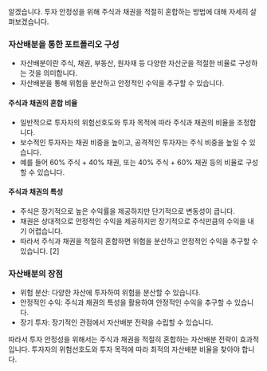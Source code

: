 알겠습니다. 투자 안정성을 위해 주식과 채권을 적절히 혼합하는 방법에 대해 자세히 살펴보겠습니다.

### 자산배분을 통한 포트폴리오 구성

- 자산배분이란 주식, 채권, 부동산, 원자재 등 다양한 자산군을 적절한 비율로 구성하는 것을 의미합니다.
- 자산배분을 통해 위험을 분산하고 안정적인 수익을 추구할 수 있습니다.

#### 주식과 채권의 혼합 비율

- 일반적으로 투자자의 위험선호도와 투자 목적에 따라 주식과 채권의 비율을 조정합니다.
- 보수적인 투자자는 채권 비중을 높이고, 공격적인 투자자는 주식 비중을 높일 수 있습니다.
- 예를 들어 60% 주식 + 40% 채권, 또는 40% 주식 + 60% 채권 등의 비율로 구성할 수 있습니다.

#### 주식과 채권의 특성

- 주식은 장기적으로 높은 수익률을 제공하지만 단기적으로 변동성이 큽니다.
- 채권은 상대적으로 안정적인 수익을 제공하지만 장기적으로 주식만큼의 수익을 내기 어렵습니다.
- 따라서 주식과 채권을 적절히 혼합하면 위험을 분산하고 안정적인 수익을 추구할 수 있습니다. [2]

### 자산배분의 장점

- 위험 분산: 다양한 자산에 투자하여 위험을 분산할 수 있습니다.
- 안정적인 수익: 주식과 채권의 특성을 활용하여 안정적인 수익을 추구할 수 있습니다.
- 장기 투자: 장기적인 관점에서 자산배분 전략을 수립할 수 있습니다.

따라서 투자 안정성을 위해서는 주식과 채권을 적절히 혼합하는 자산배분 전략이 효과적입니다. 투자자의 위험선호도와 투자 목적에 따라 최적의 자산배분 비율을 찾아야 합니다. 